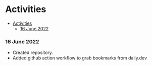 # Activities

- [Activities](#activities)
    - [16 June 2022](#16-june-2022)

### 16 June 2022

- Created repository.
- Added github action workflow to grab bookmarks from daily.dev
